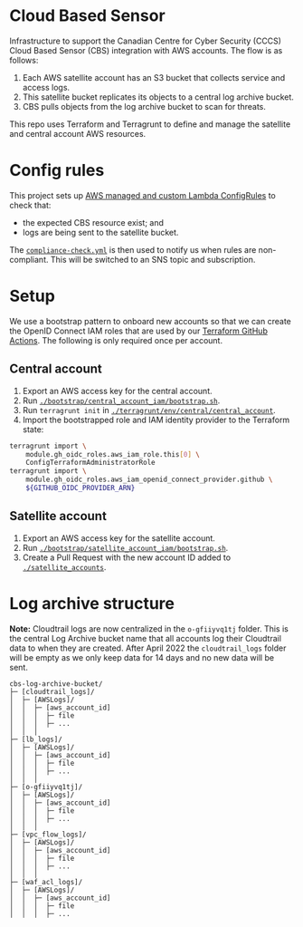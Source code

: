 # Cloud Based Sensor

Infrastructure to support the Canadian Centre for Cyber Security (CCCS) Cloud Based Sensor (CBS) integration with AWS accounts.  The flow is as follows:

1. Each AWS satellite account has an S3 bucket that collects service and access logs.
1. This satellite bucket replicates its objects to a central log archive bucket.
1. CBS pulls objects from the log archive bucket to scan for threats.

This repo uses Terraform and Terragrunt to define and manage the satellite and central account AWS resources.

# Config rules
This project sets up [AWS managed and custom Lambda ConfigRules](./terragrunt/aws/config) to check that:

* the expected CBS resource exist; and
* logs are being sent to the satellite bucket.

The [`compliance-check.yml`](.github/workflows/compliance-check.yml) is then used to notify us when rules are non-compliant.  This will be switched to an SNS topic and subscription.

# Setup
We use a bootstrap pattern to onboard new accounts so that we can create the OpenID Connect IAM roles that are used by our [Terraform GitHub Actions](./.github/workflows).  The following is only required once per account.

## Central account
1. Export an AWS access key for the central account.
1. Run [`./bootstrap/central_account_iam/bootstrap.sh`](./bootstrap/central_account_iam/bootstrap.sh).
1. Run `terragrunt init` in [`./terragrunt/env/central/central_account`](./terragrunt/env/central/central_account).
1. Import the bootstrapped role and IAM identity provider to the Terraform state:
```sh
terragrunt import \
    module.gh_oidc_roles.aws_iam_role.this[0] \
    ConfigTerraformAdministratorRole
terragrunt import \
    module.gh_oidc_roles.aws_iam_openid_connect_provider.github \
    ${GITHUB_OIDC_PROVIDER_ARN}
```

## Satellite account
1. Export an AWS access key for the satellite account.
1. Run [`./bootstrap/satellite_account_iam/bootstrap.sh`](./bootstrap/satellite_account_iam/bootstrap.sh).
1. Create a Pull Request with the new account ID added to [`./satellite_accounts`](./satellite_accounts).

# Log archive structure
**Note:** Cloudtrail logs are now centralized in the `o-gfiiyvq1tj` folder. This is the central Log Archive bucket name that all accounts log their Cloudtrail data to when they are created. After April 2022 the `cloudtrail_logs` folder will be empty as we only keep data for 14 days and no new data will be sent.

```
cbs-log-archive-bucket/
├─ [cloudtrail_logs]/
│  ├─ [AWSLogs]/
│  │  ├─ [aws_account_id]
│  │  │  ├─ file
│  │  │  ├─ ...
│  │  │  
├─ [lb_logs]/
│  ├─ [AWSLogs]/
│  │  ├─ [aws_account_id]
│  │  │  ├─ file
│  │  │  ├─ ...
│  │  │  
├─ [o-gfiiyvq1tj]/
│  ├─ [AWSLogs]/
│  │  ├─ [aws_account_id]
│  │  │  ├─ file
│  │  │  ├─ ...
│  │  │ 
├─ [vpc_flow_logs]/
│  ├─ [AWSLogs]/
│  │  ├─ [aws_account_id]
│  │  │  ├─ file
│  │  │  ├─ ...
│  │  │  
├─ [waf_acl_logs]/
│  ├─ [AWSLogs]/
│  │  ├─ [aws_account_id]
│  │  │  ├─ file
│  │  │  ├─ ...
```
